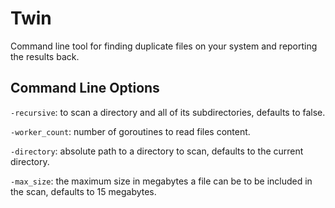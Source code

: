 # Twin

Command line tool for finding duplicate files on your system and reporting the results back.

## Command Line Options

`-recursive`: to scan a directory and all of its subdirectories, defaults to false.

`-worker_count`: number of goroutines to read files content.

`-directory`: absolute path to a directory to scan, defaults to the current directory.

`-max_size`: the maximum size in megabytes a file can be to be included in the scan, defaults to 15 megabytes.